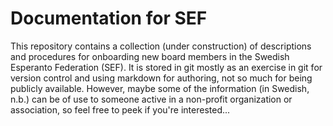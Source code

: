 # Documentation for SEF
This repository contains a collection (under construction) of descriptions and procedures for onboarding new board members in the Swedish Esperanto Federation (SEF).
It is stored in git mostly as an exercise in git for version control and using markdown for authoring, not so much for being publicly available. However, maybe some of the information (in Swedish, n.b.) can be of use to someone active in a non-profit organization or association, so feel free to peek if you're interested...
